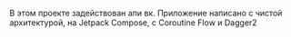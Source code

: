В этом проекте задействован апи вк. Приложение написано с чистой архитектурой, на Jetpack Compose, с Coroutine Flow и Dagger2
